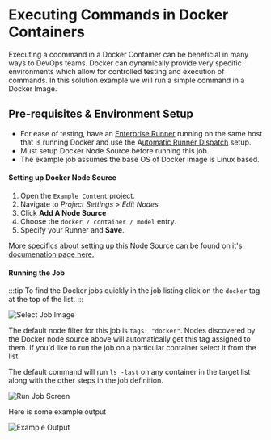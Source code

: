 # Executing Commands in Docker Containers

Executing a coommand in a Docker Container can be beneficial in many ways to DevOps teams.  Docker can dynamically provide very specific environments which allow for controlled testing and execution of commands.  In this solution example we will run a simple command in a Docker Image.

## Pre-requisites & Environment Setup

- For ease of testing, have an [Enterprise Runner](/administration/runner/runner-overview.md) running on the same host that is running Docker and use the A[utomatic Runner Dispatch](/administration/runner/runner-management/project-dispatch-configuration.md) setup.
- Must setup Docker Node Source before running this job.
- The example job assumes the base OS of Docker image is Linux based.


#### Setting up Docker Node Source

1. Open the `Example Content` project.
2. Navigate to *Project Settings* > *Edit Nodes*
3. Click **Add A Node Source**
4. Choose the `docker / container / model` entry.
5. Specify your Runner and **Save**.

[More specifics about setting up this Node Source can be found on it's documenation page here.](/manual/projects/resource-model-sources/docker.md)

#### Running the Job

:::tip
To find the Docker jobs quickly in the job listing click on the `docker` tag at the top of the list.
:::

![Select Job Image](/assets/img/solutions-docker-selectjob.png)

The default node filter for this job is `tags: "docker"`.  Nodes discovered by the Docker node source above will automatically get this tag assigned to them.  If you'd like to run the job on a particular container select it from the list.

The default command will run `ls -last` on any container in the target list along with the other steps in the job definition.

![Run Job Screen](/assets/img/solutions-docker-runjob.png)


Here is some example output

![Example Output](/assets/img/solutions-docker-output.png)